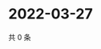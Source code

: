 # 2022-03-27

共 0 条

<!-- BEGIN WEIBO -->
<!-- 最后更新时间 Sun Mar 27 2022 02:14:10 GMT+0800 (China Standard Time) -->

<!-- END WEIBO -->
